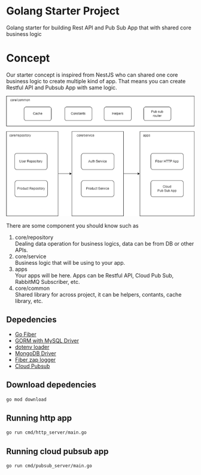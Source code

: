 # Golang Starter Project

Golang starter for building Rest API and Pub Sub App that with shared core business logic

# Concept

Our starter concept is inspired from NestJS who can shared one core business logic to create multiple kind of app. That means you can create Restful API and Pubsub App with same logic.

![Core concept](./docs/images/concept.png)

There are some component you should know such as

1. core/repository  
Dealing data operation for business logics, data can be from DB or other APIs.
2. core/service  
Business logic that will be using to your app.
3. apps  
Your apps will be here. Apps can be Restful API, Cloud Pub Sub, RabbitMQ Subscriber, etc.
4. core/common  
Shared library for across project, it can be helpers, contants, cache library, etc.

## Depedencies
* [Go Fiber](https://docs.gofiber.io/) 
* [GORM with MySQL Driver](https://gorm.io/docs/index.html)
* [dotenv loader](https://github.com/joho/godotenv)
* [MongoDB Driver](https://www.mongodb.com/docs/drivers/go/current/quick-start/)
* [Fiber zap logger](https://docs.gofiber.io/contrib/fiberzap/)
* [Cloud Pubsub](https://pkg.go.dev/cloud.google.com/go/pubsub) 

## Download depedencies
``` bash
go mod download
```

## Running http app
``` bash
go run cmd/http_server/main.go
```

## Running cloud pubsub app
``` bash
go run cmd/pubsub_server/main.go
```
